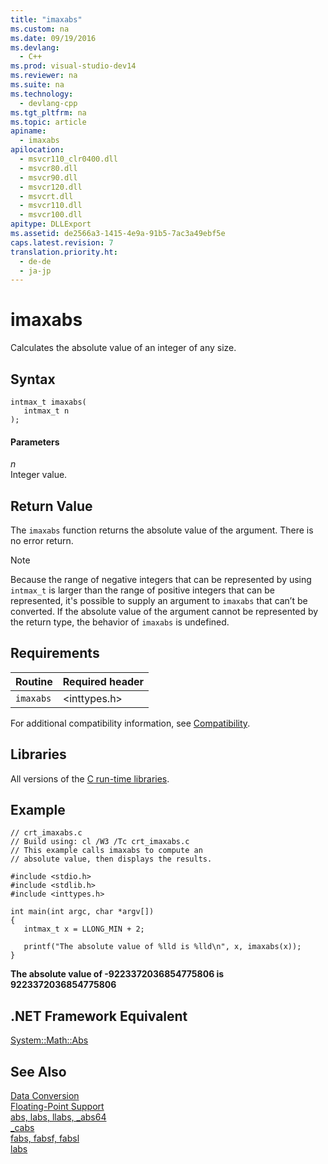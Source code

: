 ```yaml
---
title: "imaxabs"
ms.custom: na
ms.date: 09/19/2016
ms.devlang: 
  - C++
ms.prod: visual-studio-dev14
ms.reviewer: na
ms.suite: na
ms.technology: 
  - devlang-cpp
ms.tgt_pltfrm: na
ms.topic: article
apiname: 
  - imaxabs
apilocation: 
  - msvcr110_clr0400.dll
  - msvcr80.dll
  - msvcr90.dll
  - msvcr120.dll
  - msvcrt.dll
  - msvcr110.dll
  - msvcr100.dll
apitype: DLLExport
ms.assetid: de2566a3-1415-4e9a-91b5-7ac3a49ebf5e
caps.latest.revision: 7
translation.priority.ht: 
  - de-de
  - ja-jp
---
```

# imaxabs
Calculates the absolute value of an integer of any size.  
  
## Syntax  
  
```  
intmax_t imaxabs(  
   intmax_t n   
);  
```  
  
#### Parameters  
 *n*  
 Integer value.  
  
## Return Value  
 The `imaxabs` function returns the absolute value of the argument. There is no error return.  
  
> [!NOTE]
>  Because the range of negative integers that can be represented by using `intmax_t` is larger than the range of positive integers that can be represented, it's possible to supply an argument to `imaxabs` that can’t be converted. If the absolute value of the argument cannot be represented by the return type, the behavior of `imaxabs` is undefined.  
  
## Requirements  
  
|Routine|Required header|  
|-------------|---------------------|  
|`imaxabs`|<inttypes.h>|  
  
 For additional compatibility information, see [Compatibility](../vs140/Compatibility.md).  
  
## Libraries  
 All versions of the [C run-time libraries](../vs140/CRT-Library-Features.md).  
  
## Example  
  
```  
// crt_imaxabs.c  
// Build using: cl /W3 /Tc crt_imaxabs.c  
// This example calls imaxabs to compute an  
// absolute value, then displays the results.  
  
#include <stdio.h>  
#include <stdlib.h>  
#include <inttypes.h>  
  
int main(int argc, char *argv[])  
{  
   intmax_t x = LLONG_MIN + 2;  
  
   printf("The absolute value of %lld is %lld\n", x, imaxabs(x));  
}  
```  
  
 **The absolute value of -9223372036854775806 is 9223372036854775806**   
## .NET Framework Equivalent  
 [System::Math::Abs](https://msdn.microsoft.com/en-us/library/system.math.abs.aspx)  
  
## See Also  
 [Data Conversion](../vs140/Data-Conversion.md)   
 [Floating-Point Support](../vs140/Floating-Point-Support.md)   
 [abs, labs, llabs, _abs64](../vs140/abs--labs--llabs--_abs64.md)   
 [_cabs](../vs140/_cabs.md)   
 [fabs, fabsf, fabsl](../vs140/fabs--fabsf--fabsl.md)   
 [labs](../vs140/labs--llabs.md)